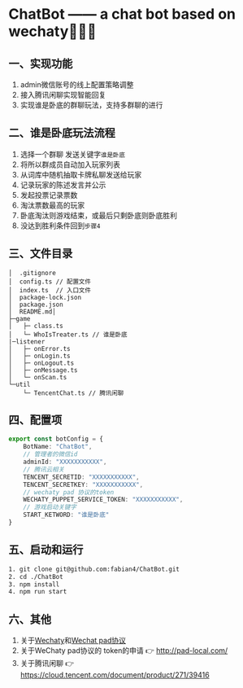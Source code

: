 # ChatBot —— a chat bot based on wechaty🚀🚀🚀
## 一、实现功能
1. admin微信账号的线上配置策略调整
2. 接入腾讯闲聊实现智能回复
3. 实现谁是卧底的群聊玩法，支持多群聊的进行
## 二、谁是卧底玩法流程
1. 选择一个群聊 发送关键字`谁是卧底`
2. 将所以群成员自动加入玩家列表
3. 从词库中随机抽取卡牌私聊发送给玩家
4. 记录玩家的陈述发言并公示
5. 发起投票记录票数
6. 淘汰票数最高的玩家
7. 卧底淘汰则游戏结束，或最后只剩卧底则卧底胜利
8. 没达到胜利条件回到`步骤4`
## 三、文件目录
~~~tree
│  .gitignore
│  config.ts // 配置文件
│  index.ts  // 入口文件
│  package-lock.json
│  package.json
│  README.md│
├─game
│   ├─ class.ts
│   └─ WhoIsTreater.ts // 谁是卧底
|─listener
│   ├─ onError.ts
│   ├─ onLogin.ts
│   ├─ onLogout.ts
│   ├─ onMessage.ts
│   └─ onScan.ts
└─util
    └─ TencentChat.ts // 腾讯闲聊
~~~
## 四、配置项
~~~typescript
export const botConfig = {
    BotName: "ChatBot",
    // 管理者的微信id
    adminId: "XXXXXXXXXXX",
    // 腾讯云相关
    TENCENT_SECRETID: "XXXXXXXXXXX",
    TENCENT_SECRETKEY: "XXXXXXXXXXX",
    // wechaty pad 协议的token
    WECHATY_PUPPET_SERVICE_TOKEN: "XXXXXXXXXXX",
    // 游戏启动关键字
    START_KETWORD: "谁是卧底"
}
~~~
## 五、启动和运行
~~~bash
1. git clone git@github.com:fabian4/ChatBot.git
2. cd ./ChatBot
3. npm install
4. npm run start
~~~
## 六、其他
1. 关于[Wechaty](https://github.com/wechaty/wechaty)和[Wechat pad协议](https://github.com/padlocal/wechaty-puppet-padlocal)
2. 关于WeChaty pad协议的 token的申请 👉 http://pad-local.com/
3. 关于腾讯闲聊 👉 https://cloud.tencent.com/document/product/271/39416
